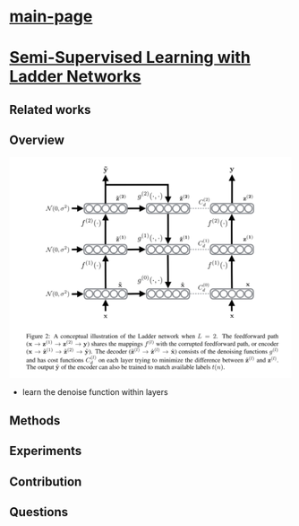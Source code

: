 # [main-page](../README.md)

# [Semi-Supervised Learning with Ladder Networks](../papers/SemiSupervised.pdf)

## Related works

## Overview
![](images/2021-05-18_152721.png)
* learn the denoise function within layers
## Methods

## Experiments

## Contribution

## Questions

